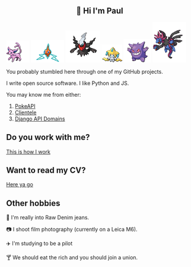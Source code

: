 <h2 align="center">👋 Hi I'm Paul</h2>

![Espeon](https://raw.githubusercontent.com/PokeAPI/sprites/master/sprites/pokemon/versions/generation-v/black-white/animated/196.gif)
![Rotom](https://raw.githubusercontent.com/PokeAPI/sprites/master/sprites/pokemon/versions/generation-v/black-white/animated/479.gif)
![darkrai](https://raw.githubusercontent.com/PokeAPI/sprites/master/sprites/pokemon/versions/generation-v/black-white/animated/491.gif)
![jirachi](https://raw.githubusercontent.com/PokeAPI/sprites/master/sprites/pokemon/versions/generation-v/black-white/animated/385.gif)
![Gengar](https://raw.githubusercontent.com/PokeAPI/sprites/master/sprites/pokemon/versions/generation-v/black-white/animated/94.gif)
![Hydreigon](https://raw.githubusercontent.com/PokeAPI/sprites/master/sprites/pokemon/versions/generation-v/black-white/animated/635.gif)

You probably stumbled here through one of my GitHub projects.

I write open source software. I like Python and JS.

You may know me from either:

1) [PokeAPI](https://github.com/pokeapi/pokeapi)
2) [Clientele](https://github.com/beckett-software/clientele)
3) [Django API Domains](https://github.com/phalt/django-api-domains)

## Do you work with me?

[This is how I work](https://docs.google.com/document/d/1D8ti94US0lWoSG8NiGoAvUMr9dlerI2euI3TotPNoeM/edit?usp=sharing)

## Want to read my CV?

[Here ya go](https://docs.google.com/document/d/1UkMVdpbXxkhQhm8TyDj7k2RY4XUmP_AhDFM8iRSQ6fI/edit?usp=sharing)

## Other hobbies

👖 I'm really into Raw Denim jeans.

📷 I shoot film photography (currently on a Leica M6).

✈️ I'm studying to be a pilot

🍸 We should eat the rich and you should join a union.
